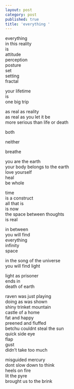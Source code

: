 ```yaml
---
layout: post
category: post
published: true
title: 'everything '
---
```

everything  
in this reality  
is  
attitude   
perception   
posture   
set  
setting   
fractal  
  
your lifetime  
is   
one big trip  
  
as real as reality  
as real as you let it be  
more serious than life or death   
  
both  
  
neither   
  
breathe  
  
you are the earth  
your body belongs to the earth   
love yourself   
heal  
be whole   

time   
is a construct  
all that is   
is now  
the space between thoughts  
is real  

in between  
you will find  
everything  
infinity  
space  
  
in the song of the universe  
you will find light  
  
light as prisoner  
ends in  
death of earth   
   
raven was just playing   
doing as was shown   
shiny trinket mountain    
castle of a home  
fat and happy  
preened and fluffed   
betchu couldnt steal the sun  
quick side eye  
flap  
gust  
didn’t take too much  

misguided mercury    
dont slow down to think   
heels on fire   
lit the pyre   
brought us to the brink   